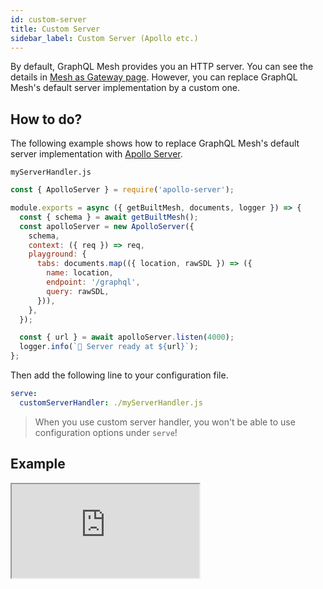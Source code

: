 ```yaml
---
id: custom-server
title: Custom Server
sidebar_label: Custom Server (Apollo etc.)
---
```


By default, GraphQL Mesh provides you an HTTP server. You can see the details in [Mesh as Gateway page](/docs/recipes/as-gateway). However, you can replace GraphQL Mesh's default server implementation by a custom one.

## How to do?

The following example shows how to replace GraphQL Mesh's default server implementation with [Apollo Server](https://apollographql.com/docs/apollo-server).

`myServerHandler.js`

```js
const { ApolloServer } = require('apollo-server');

module.exports = async ({ getBuiltMesh, documents, logger }) => {
  const { schema } = await getBuiltMesh();
  const apolloServer = new ApolloServer({
    schema,
    context: ({ req }) => req,
    playground: {
      tabs: documents.map(({ location, rawSDL }) => ({
        name: location,
        endpoint: '/graphql',
        query: rawSDL,
      })),
    },
  });

  const { url } = await apolloServer.listen(4000);
  logger.info(`🚀 Server ready at ${url}`);
};
```

Then add the following line to your configuration file.

```yml
serve:
  customServerHandler: ./myServerHandler.js
```

> When you use custom server handler, you won't be able to use configuration options under `serve`!

## Example

<iframe src="https://codesandbox.io/embed/github/Urigo/graphql-mesh/tree/master/examples/openapi-location-weather?fontsize=14&hidenavigation=1&theme=dark"
    style={{width:"100%", height:"500px", border:"0", borderRadius: "4px", overflow:"hidden"}}
    title="typescript-location-weather-example"
    allow="accelerometer; ambient-light-sensor; camera; encrypted-media; geolocation; gyroscope; hid; microphone; midi; payment; usb; vr; xr-spatial-tracking"
    sandbox="allow-forms allow-modals allow-popups allow-presentation allow-same-origin allow-scripts" />

